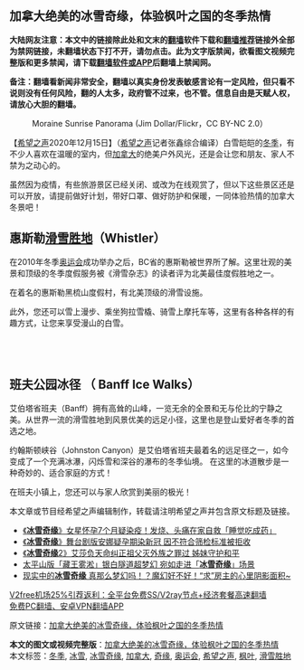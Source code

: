 <h2>加拿大绝美的冰雪奇缘，体验枫叶之国的冬季热情</h2> <p class="notice"><b>大陆网友注意：本文中的链接除此处和文末的<a href="https://github.com/bannedbook/fanqiang" >翻墙</a>软件下载和<a href="https://github.com/killgcd/justmysocks/blob/master/README.md">翻墙推荐</a>链接外全部为禁网链接，未翻墙状态下打不开，请勿点击。此为文字版禁闻，欲看图文视频完整版和更多禁闻，请下载<a href="https://github.com/bannedbook/fanqiang">翻墙软件或APP</a>后翻墙上禁闻网。</p><p>备注：翻墙看新闻非常安全，翻墙以真实身份发表敏感言论有一定风险，但只看不说则没有任何风险，翻的人太多，政府管不过来，也不管。信息自由是天赋人权，请放心大胆的翻墙。</b></p>  <div class="entry"> <figure><figcaption>Moraine Sunrise Panorama (Jim Dollar/Flickr，CC BY-NC 2.0）</figcaption></figure> <p>【<span class='wp_keywordlink_affiliate'><a href="https://www.soundofhope.org" title="希望之声" target="_blank">希望之声</a></span>2020年12月15日】（<a href="https://www.bannedbook.org/bnews/tag/%e5%b8%8c%e6%9c%9b%e4%b9%8b%e5%a3%b0/" class="st_tag internal_tag" rel="tag" title="标签 希望之声 下的日志">希望之声</a>记者张鑫综合编译）白雪皑皑的<a href="https://www.bannedbook.org/bnews/tag/%e5%86%ac%e5%ad%a3/" class="st_tag internal_tag" rel="tag" title="标签 冬季 下的日志">冬季</a>，有不少人喜欢在温暖的室内，但<a href="https://www.bannedbook.org/bnews/tag/%e5%8a%a0%e6%8b%bf%e5%a4%a7/" class="st_tag internal_tag" rel="tag" title="标签 加拿大 下的日志">加拿大</a>的绝美户外风光，还是会让您和朋友、家人不禁为之动心的。</p> <p>虽然因为疫情，有些旅游景区已经关闭、或改为在线观赏了，但以下这些景区还是可以开放，请提前做好计划，带好口罩、做好防护和保暖，一同体验热情的加拿大冬景吧！</p> <h2>惠斯勒<a href="https://www.bannedbook.org/bnews/tag/%E6%BB%91%E9%9B%AA%E8%83%9C%E5%9C%B0/" class="st_tag internal_tag" rel="tag" title="标签 滑雪胜地 下的日志">滑雪胜地</a>（Whistler）</h2> <p>在2010年冬季<a href="https://www.bannedbook.org/bnews/tag/%E5%A5%A5%E8%BF%90%E4%BC%9A/" class="st_tag internal_tag" rel="tag" title="标签 奥运会 下的日志">奥运会</a>成功举办之后，BC省的惠斯勒被世界所了解。这里壮观的美景和顶级的冬季度假服务被《滑雪杂志》的读者评为北美最佳度假胜地之一。</p> <p></p>  <p>在着名的惠斯勒黑梳山度假村，有北美顶级的滑雪设施。</p> <p></p> <p>此外，您还可以雪上漫步、乘坐狗拉雪橇、骑雪上摩托车等，这里有各种各样的有趣方式，让您来享受漫山的白雪。</p> <p></p>  <h2> </h2> <p></p> <h2>班夫公园冰径 （ Banff Ice Walks）</h2> <p>艾伯塔省班夫（Banff）拥有高耸的山峰，一览无余的全景和无与伦比的宁静之美。从世界一流的滑雪胜地到风景优美的远足小径，这里也是登山爱好者冬季的首选之地。</p> <p></p> <p></p>  <p>约翰斯顿峡谷（Johnston Canyon）是艾伯塔省班夫最着名的远足径之一，如今变成了一个充满冰瀑，闪烁雪和深谷的瀑布的冬季仙境。 在这里的冰道散步是一种奇妙的、适合家庭的方式！</p> <p></p> <p></p> <p>在班夫小镇上，您还可以与家人欣赏到美丽的极光！</p>  <p></p> <p>本文章或节目经希望之声编辑制作，转载请注明希望之声并包含原文标题及链接。</p> <ul class='op-related-articles' title='相关阅读'> <li><a href='https://www.bannedbook.org/bnews/yule/20200411/1310471.html' target='_blank'>《<b>冰雪奇缘</b>》女星怀孕7个月疑染疫！发烧、头痛在家自救「睡觉吃成药」</a></li> <li><a href='https://www.bannedbook.org/bnews/yule/20200411/1310265.html' target='_blank'>《<b>冰雪奇缘</b>》舞台剧版安娜疑孕期染新冠 因不符合筛检标准被拒收</a></li> <li><a href='https://www.bannedbook.org/bnews/comments/20200408/1308359.html' target='_blank'>《<b>冰雪奇缘</b>2》艾莎负天命纠正祖父灭外族之罪过 姊妹守护和平</a></li> <li><a href='https://www.bannedbook.org/bnews/funmedia/20200320/1297022.html' target='_blank'>太平山版「藏王雾淞」银白隧道超梦幻 宛如走进「<b>冰雪奇缘</b>」场景</a></li> <li><a href='https://www.bannedbook.org/bnews/comments/20200305/1288941.html' target='_blank'>现实中的<b>冰雪奇缘</b> 真那么梦幻吗！？魔幻好不好！“求”房主的心里阴影面积~</a></li> </ul> <p class="texttj"> <a href="https://www.bannedbook.org/forum23/topic22702.html" target="_blank">V2free机场25%引荐返利：全平台免费SS/V2ray节点+经济套餐高速翻墙</a><br/> <a href="https://github.com/bannedbook/fanqiang/wiki/%E7%A6%81%E9%97%BB%E7%BD%91%E5%AE%89%E5%8D%93%E7%BF%BB%E5%A2%99%E6%96%B0%E9%97%BBAPP" target="_blank">免费PC翻墙、安卓VPN翻墙APP</a></p><p>原文链接：<a class="src_link"  href="https://www.soundofhope.org/post/454054" target="_blank">加拿大绝美的冰雪奇缘，体验枫叶之国的冬季热情</a></p><a name='sharetosocial'></a>       <div><b>本文的图文或视频完整版</b>：<a href='https://www.bannedbook.org/bnews/comments/20201216/1448896.html'>加拿大绝美的冰雪奇缘，体验枫叶之国的冬季热情</a></div>  </div><!--END ENTRY--> <div class="postfooter"> <div>本文标签：<a href="https://www.bannedbook.org/bnews/tag/%e5%86%ac%e5%ad%a3/" rel="tag">冬季</a>, <a href="https://www.bannedbook.org/bnews/tag/%E5%86%B0%E9%9B%AA/" rel="tag">冰雪</a>, <a href="https://www.bannedbook.org/bnews/tag/%E5%86%B0%E9%9B%AA%E5%A5%87%E7%BC%98/" rel="tag">冰雪奇缘</a>, <a href="https://www.bannedbook.org/bnews/tag/%e5%8a%a0%e6%8b%bf%e5%a4%a7/" rel="tag">加拿大</a>, <a href="https://www.bannedbook.org/bnews/tag/%E5%A5%87%E7%BC%98/" rel="tag">奇缘</a>, <a href="https://www.bannedbook.org/bnews/tag/%E5%A5%A5%E8%BF%90%E4%BC%9A/" rel="tag">奥运会</a>, <a href="https://www.bannedbook.org/bnews/tag/%e5%b8%8c%e6%9c%9b%e4%b9%8b%e5%a3%b0/" rel="tag">希望之声</a>, <a href="https://www.bannedbook.org/bnews/tag/%E6%9E%AB%E5%8F%B6/" rel="tag">枫叶</a>, <a href="https://www.bannedbook.org/bnews/tag/%E6%BB%91%E9%9B%AA%E8%83%9C%E5%9C%B0/" rel="tag">滑雪胜地</a></div>  </div><!--END POSTFOOTER--> 